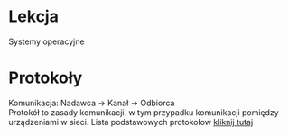 
# Lekcja
Systemy operacyjne

# Protokoły
Komunikacja: Nadawca -> Kanał -> Odbiorca<br>
Protokół to zasady komunikacji, w tym przypadku komunikacji pomiędzy urządzeniami w sieci.
Lista podstawowych protokołow [kliknij tutaj](https://developers.cloudflare.com/workers/reference/protocols/)
